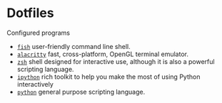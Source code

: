 # Dotfiles

Configured programs

- [`fish`](fish/README.md) user-friendly command line shell.
- [`alacritty`](alacritty/README.md) fast, cross-platform, OpenGL terminal emulator.
- [`zsh`](zsh/README.md) shell designed for interactive use, although it is also a powerful scripting language.
- [`ipython`](ipython/README.md) rich toolkit to help you make the most of using Python interactively
- [`python`](python/README.md) general purpose scripting language.

